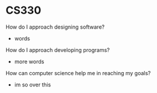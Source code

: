 # CS330

How do I approach designing software?

- words

How do I approach developing programs?

- more words

How can computer science help me in reaching my goals?

- im so over this
